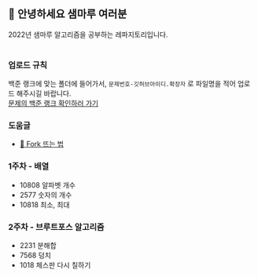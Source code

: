 ## :wave: 안녕하세요 샘마루 여러분 
2022년 샘마루 알고리즘을 공부하는 레파지토리입니다.   
<br />

### 업로드 규칙
백준 랭크에 맞는 폴더에 들어가서, `문제번호-깃허브아이디.확장자` 로 파일명을 적어 업로드 해주시길 바랍니다.   
[문제의 백준 랭크 확인하러 가기](https://solved.ac/problems/level)

### 도움글
- [:pushpin: Fork 뜨는 법](https://github.com/SAMMaru5/2022-SAMMaru-Algorithm/wiki/Fork-%EB%9C%A8%EB%8A%94-%EB%B0%A9%EB%B2%95)

### 1주차 - 배열
- 10808 알파벳 개수
- 2577 숫자의 개수
- 10818 최소, 최대

### 2주차 - 브루트포스 알고리즘	
- 2231 분해합
- 7568 덩치
- 1018 체스판 다시 칠하기
